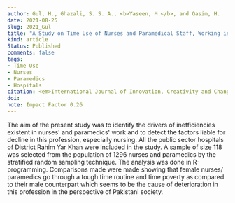 ```yaml
---
author: Gul, H., Ghazali, S. S. A., <b>Yaseen, M.</b>, and Qasim, H.
date: 2021-08-25
slug: 2021_Gul
title: "A Study on Time Use of Nurses and Paramedical Staff, Working in Public Hospitals of District Rahim Yar Khan, Bahawalpur, Pakistan"
kind: article
Status: Published
comments: false
tags:
- Time Use
- Nurses
- Paramedics
- Hospitals
citation: <em>International Journal of Innovation, Creativity and Change</em>, <b>15</b>, (3),   931-944
doi: 
note: Impact Factor 0.26
---
```


The aim of the present study was to identify the drivers of
inefficiencies existent in nurses' and paramedics' work and to detect
the factors liable for decline in this profession, especially nursing.
All the public sector hospitals of District Rahim Yar Khan were
included in the study. A sample of size 118 was selected from the
population of 1296 nurses and paramedics by the stratified random
sampling technique. The analysis was done in R-programming.
Comparisons made were made showing that female nurses/
paramedics go through a tough time routine and time poverty as
compared to their male counterpart which seems to be the cause of
deterioration in this profession in the perspective of Pakistani
society.